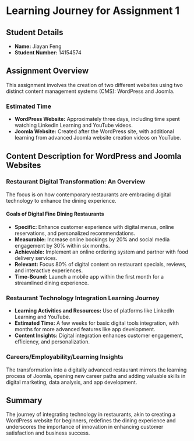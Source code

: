 # Learning Journey for Assignment 1

## Student Details
- **Name:** Jiayan Feng
- **Student Number:** 14154574

## Assignment Overview
This assignment involves the creation of two different websites using two distinct content management systems (CMS): WordPress and Joomla. 

### Estimated Time
- **WordPress Website:** Approximately three days, including time spent watching LinkedIn Learning and YouTube videos.
- **Joomla Website:** Created after the WordPress site, with additional learning from advanced Joomla website creation videos on YouTube.

## Content Description for WordPress and Joomla Websites
### Restaurant Digital Transformation: An Overview
The focus is on how contemporary restaurants are embracing digital technology to enhance the dining experience.

#### Goals of Digital Fine Dining Restaurants
- **Specific:** Enhance customer experience with digital menus, online reservations, and personalized recommendations.
- **Measurable:** Increase online bookings by 20% and social media engagement by 30% within six months.
- **Achievable:** Implement an online ordering system and partner with food delivery services.
- **Relevant:** Focus 80% of digital content on restaurant specials, reviews, and interactive experiences.
- **Time-Bound:** Launch a mobile app within the first month for a streamlined dining experience.

### Restaurant Technology Integration Learning Journey
- **Learning Activities and Resources:** Use of platforms like LinkedIn Learning and YouTube.
- **Estimated Time:** A few weeks for basic digital tools integration, with months for more advanced features like app development.
- **Content Insights:** Digital integration enhances customer engagement, efficiency, and personalization.

### Careers/Employability/Learning Insights
The transformation into a digitally advanced restaurant mirrors the learning process of Joomla, opening new career paths and adding valuable skills in digital marketing, data analysis, and app development.

## Summary
The journey of integrating technology in restaurants, akin to creating a WordPress website for beginners, redefines the dining experience and underscores the importance of innovation in enhancing customer satisfaction and business success.
